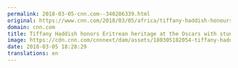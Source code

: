 ```yaml
---
permalink: 2018-03-05-cnn.com--340286339.html
original: https://www.cnn.com/2018/03/05/africa/tiffany-haddish-honours-eritrea-at-the-oscars/index.html
domain: cnn.com
title: Tiffany Haddish honors Eritrean heritage at the Oscars with stunning zuria gown
image: https://cdn.cnn.com/cnnnext/dam/assets/180305182054-tiffany-haddish-at-the-oscars-super-tease.jpg
date: 2018-03-05 18:28:29
translations: en
---
```


